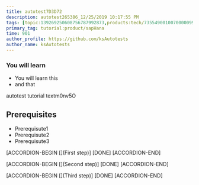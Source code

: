```yaml
---
title: autotest7D3D72
description: autotest265386_12/25/2019 10:17:55 PM
tags: [topic:139269250608756787992873,products:tech/73554900100700000996,tutorial:experience/advanced]
primary_tag: tutorial:product/sapHana
time: 901
author_profile: https://github.com/ksAutotests
author_name: ksAutotests
---
```

### You will learn
- You will learn this
- and that

autotest tutorial textm0nv5O

## Prerequisites
- Prerequisute1
- Prerequisute2
- Prerequisute3

[ACCORDION-BEGIN [](First step)]
[DONE]
[ACCORDION-END]

[ACCORDION-BEGIN [](Second step)]
[DONE]
[ACCORDION-END]

[ACCORDION-BEGIN [](Third step)]
[DONE]
[ACCORDION-END]

